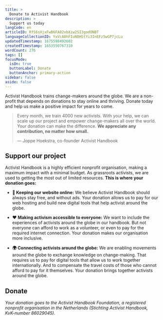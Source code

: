 ```yaml
---
title: >
  Donate to Activist Handbook
description: >
  Support us today
langCode: en
articleID: RfS6sXjxFwB6FA02vbXiw2SI3godONBT
languageCollectionID: YxVcA8hFIuNOHStYi3InEFz5wGP7jcLu
updatedTimestamp: 1675598492602
createdTimestamp: 1653550767310
wordCount: 276
tags: []
focusMode: 
  isOn: true
  buttonLabel: Donate
  buttonAnchor: primary-action
sidebar: false
aside: false
---
```


Activist Handbook trains change-makers around the globe. We are a non-profit that depends on donations to stay online and thriving. Donate today and help us make a positive impact for years to come.

<action-button buttonanchor="primary-action" buttonlabel="👉 Make small donation"></action-button>

> Every month, we train 4000 new activists. With your help, we can scale up our project and empower change-makers all over the world. Your donation can make the difference. **We appreciate any contribution, no matter how small.**
> 
> — Joppe Hoekstra, co-founder Activist Handbook

## Support our project

Activist Handbook is a highly efficient nonprofit organisation, making a maximum impact with a minimal budget. As grassroots activists, we are used to getting the most out of limited resources. **This is where your donation goes:**

-   **🔗 Keeping our website online:** We believe Activist Handbook should always stay free, and without ads. Your donation allows us to pay for our web hosting and build new digital tools that help activist around the globe.
    
-   **❤️ Making activism accessible to everyone:** We want to include the experiences of activists around the globe in our handbook. But not everyone can afford to work as a volunteer, or even to pay for the required internet connection. Your donation makes our organisation more inclusive.
    
-   **🌍 Connecting activists around the globe:** We are enabling movements around the globe to exchange knowledge on change-making. That requires us to pay for digital tools that allow us to work together internationally. And to compensate the travel costs of those who cannot afford to pay for it themselves. Your donation brings together activists around the globe.
    

<action-donate><h2>Donate</h2></action-donate>

_Your donation goes to the Activist Handbook Foundation, a registered nonprofit organisation in the Netherlands (Stichting Activist Handbook, KvK-number 86029045)._